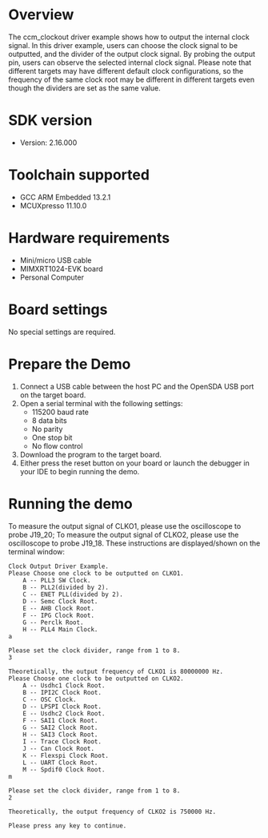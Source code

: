 Overview
========
The ccm_clockout driver example shows how to output the internal clock signal. In this driver example, users can choose
the clock signal to be outputted, and the divider of the output clock signal. By probing the output pin, users can
observe the selected internal clock signal.
Please note that different targets may have different default clock configurations, so the frequency of the same clock
root may be different in different targets even though the dividers are set as the same value.

SDK version
===========
- Version: 2.16.000

Toolchain supported
===================
- GCC ARM Embedded  13.2.1
- MCUXpresso  11.10.0

Hardware requirements
=====================
- Mini/micro USB cable
- MIMXRT1024-EVK board
- Personal Computer

Board settings
==============
No special settings are required.

Prepare the Demo
================
1.  Connect a USB cable between the host PC and the OpenSDA USB port on the target board. 
2.  Open a serial terminal with the following settings:
    - 115200 baud rate
    - 8 data bits
    - No parity
    - One stop bit
    - No flow control
3.  Download the program to the target board.
4.  Either press the reset button on your board or launch the debugger in your IDE to begin running the demo.

Running the demo
================
To measure the output signal of CLKO1, please use the oscilloscope to probe J19_20;
To measure the output signal of CLKO2, please use the oscilloscope to probe J19_18.
These instructions are displayed/shown on the terminal window:
~~~~~~~~~~~~~~~~~~~~~
Clock Output Driver Example.
Please Choose one clock to be outputted on CLKO1.
	A -- PLL3 SW Clock.
	B -- PLL2(divided by 2).
	C -- ENET PLL(divided by 2).
	D -- Semc Clock Root.
	E -- AHB Clock Root.
	F -- IPG Clock Root.
	G -- Perclk Root.
	H -- PLL4 Main Clock.
a

Please set the clock divider, range from 1 to 8.
3

Theoretically, the output frequency of CLKO1 is 80000000 Hz.
Please Choose one clock to be outputted on CLKO2.
	A -- Usdhc1 Clock Root.
	B -- IPI2C Clock Root.
	C -- OSC Clock.
	D -- LPSPI Clock Root.
	E -- Usdhc2 Clock Root.
	F -- SAI1 Clock Root.
	G -- SAI2 Clock Root.
	H -- SAI3 Clock Root.
	I -- Trace Clock Root.
	J -- Can Clock Root.
	K -- Flexspi Clock Root.
	L -- UART Clock Root.
	M -- Spdif0 Clock Root.
m

Please set the clock divider, range from 1 to 8.
2

Theoretically, the output frequency of CLKO2 is 750000 Hz.

Please press any key to continue.
~~~~~~~~~~~~~~~~~~~~~
